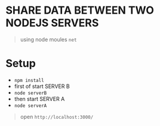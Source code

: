 # SHARE DATA BETWEEN TWO NODEJS SERVERS
> using node moules `net`

# Setup
- `npm install`
- first of start SERVER B
- `node serverB`
- then start SERVER A
- `node serverA`


>open `http://localhost:3000/`
